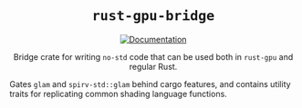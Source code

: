 <div align="center">

# `rust-gpu-bridge`

[![Documentation](https://img.shields.io/badge/docs-API-blue)](https://bevy-rust-gpu.github.io/rust-gpu-bridge/)

Bridge crate for writing `no-std` code that can be used both in `rust-gpu` and regular Rust.

</div>

Gates `glam` and `spirv-std::glam` behind cargo features,
and contains utility traits for replicating common shading language functions.

